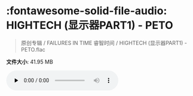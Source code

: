 # :fontawesome-solid-file-audio: HIGHTECH (显示器PART1) - PETO

> 原创专辑 / FAILURES IN TIME 睿智时间 / HIGHTECH (显示器PART1) - PETO.flac

**文件大小**: 41.95 MB

<audio preload="none" controls><source src="https://file.hsyhx.top/原创专辑/FAILURES_IN_TIME_睿智时间/HIGHTECH (显示器PART1) - PETO.flac" type="audio/mpeg">您的浏览器不支持此音频格式</audio>